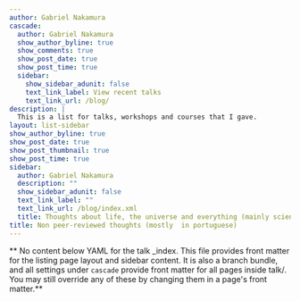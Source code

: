 ```yaml
---
author: Gabriel Nakamura
cascade:
  author: Gabriel Nakamura
  show_author_byline: true
  show_comments: true
  show_post_date: true
  show_post_time: true
  sidebar:
    show_sidebar_adunit: false
    text_link_label: View recent talks
    text_link_url: /blog/
description: |
  This is a list for talks, workshops and courses that I gave.
layout: list-sidebar
show_author_byline: true
show_post_date: true
show_post_thumbnail: true
show_post_time: true
sidebar:
  author: Gabriel Nakamura
  description: ""
  show_sidebar_adunit: false
  text_link_label: ""
  text_link_url: /blog/index.xml
  title: Thoughts about life, the universe and everything (mainly science)
title: Non peer-reviewed thoughts (mostly  in portuguese)
---
```


** No content below YAML for the talk _index. This file provides front matter for the listing page layout and sidebar content. It is also a branch bundle, and all settings under `cascade` provide front matter for all pages inside talk/. You may still override any of these by changing them in a page's front matter.**
